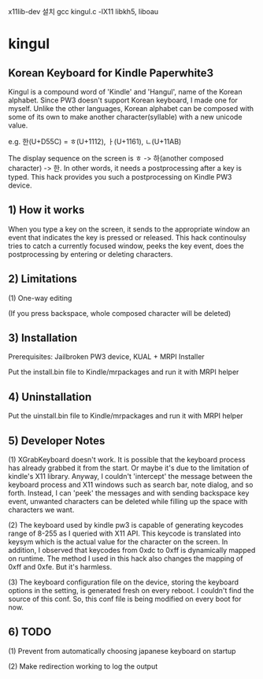 x11lib-dev 설치
gcc kingul.c -lX11
libkh5, liboau


# kingul
## Korean Keyboard for Kindle Paperwhite3

Kingul is a compound word of 'Kindle' and 'Hangul', name of the Korean alphabet.
Since PW3 doesn't support Korean keyboard, I made one for myself.
Unlike the other languages, Korean alphabet can be composed with some of its own to make another character(syllable) with a new unicode value.

e.g. 한(U+D55C) = ㅎ(U+1112), ㅏ(U+1161), ㄴ(U+11AB)

The display sequence on the screen is ㅎ -> 하(another composed character) -> 한.
In other words, it needs a postprocessing after a key is typed.
This hack provides you such a postprocessing on Kindle PW3 device.


## 1) How it works
When you type a key on the screen, it sends to the appropriate window an event that indicates the key is pressed or released.
This hack continoulsy tries to catch a currently focused window, peeks the key event, does the postprocessing by entering or deleting characters.

## 2) Limitations
(1) One-way editing

(If you press backspace, whole composed character will be deleted)


## 3) Installation
Prerequisites: Jailbroken PW3 device, KUAL + MRPI Installer

Put the install.bin file to Kindle/mrpackages and run it with MRPI helper

## 4) Uninstallation
Put the uinstall.bin file to Kindle/mrpackages and run it with MRPI helper

## 5) Developer Notes
(1) XGrabKeyboard doesn't work. It is possible that the keyboard process has already grabbed it from the start. Or maybe it's due to the limitation of kindle's X11 library. Anyway, I couldn't 'intercept' the message between the keyboard process and X11 windows such as search bar, note dialog, and so forth. Instead, I can 'peek' the messages and with sending backspace key event, unwanted characters can be deleted while filling up the space with characters we want.

(2) The keyboard used by kindle pw3 is capable of generating keycodes range of 8-255 as I queried with X11 API. This keycode is translated into keysym which is the actual value for the character on the screen. In addition, I observed that keycodes from 0xdc to 0xff is dynamically mapped on runtime. The method I used in this hack also changes the mapping of 0xff and 0xfe. But it's harmless.

(3) The keyboard configuration file on the device, storing the keyboard options in the setting, is generated fresh on every reboot. I couldn't find the source of this conf. So, this conf file is being modified on every boot for now.

## 6) TODO
(1) Prevent from automatically choosing japanese keyboard on startup

(2) Make redirection working to log the output

